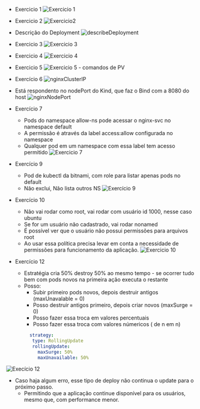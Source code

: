 - Exercicio 1
![Exercicio 1](./assets/ex1.png)

- Exercicio 2
![Exercicio2](./assets/ex2_rollback.png)
- Descrição do Deployment
![describeDeployment](./assets/ex2_describe_deploy.png)

- Exercicio 3 
![Exercicio 3](./assets/ex3_configmap.png)
- Exercicio 4
![Exercicio 4](./assets/ex4_secrets.png)
- Exercicio 5
![Exercicio 5 - comandos de PV](./assets/ex5_pv_pvc_.png)
- Exercício 6
![nginxClusterIP](/assets/ex6_nginx_svc.png)

- Está respondento no nodePort do Kind, que faz o Bind com a 8080 do host
![nginxNodePort](./assets/ex6_nginx_nodeport.png)

- Exercício 7
  - Pods do namespace allow-ns pode acessar o nginx-svc no namespace default
  - A permissão é através  da label access:allow  configurada no namespace
  - Qualquer pod em um namespace com essa label tem acesso permitido
![Exercicio 7 ](./assets/ex7_networkPolicy.png)

- Exercício 9
  - Pod de kubectl da bitnami, com role para listar apenas pods no default
  - Não exclui, Não lista outros NS 
![Exercício 9](./assets/ex09_rbac.png)

- Exercício 10
  - Não vai rodar como root, vai rodar com usuário id 1000, nesse caso ubuntu
  - Se for um usuário não cadastrado, vai rodar nonamed
  - É possível ver que o usuário não possui permissões para arquivos root
  - Ao usar essa política precisa levar em conta a necessidade de permissões para funcionamento da aplicação.
![Exercicio 10](/assets/ex10_pod_security.png)

- Exercício 12
  - Estratégia cria 50% destroy 50%  ao mesmo tempo - se ocorrer tudo bem com pods novos na primeira ação executa o restante
  - Posso:
     - Subir primeiro pods novos, depois destruir antigos (maxUnavalable = 0)
     - Posso destruir antigos primeiro, depois criar novos (maxSurge = 0)
     - Posso fazer essa troca em valores percentuais
     - Posso fazer essa troca com valores númericos ( de n em n)  
     ```YAML
       strategy:
        type: RollingUpdate
        rollingUpdate:
          maxSurge: 50%
          maxUnavailable: 50%
     ```
![Execício 12](./assets/ex12_rollingUpdate.png)

- Caso haja algum erro, esse tipo de deploy não continua o update para o próximo passo.
  - Permitindo que a aplicação continue disponível para os usuários, mesmo que, com performance menor.